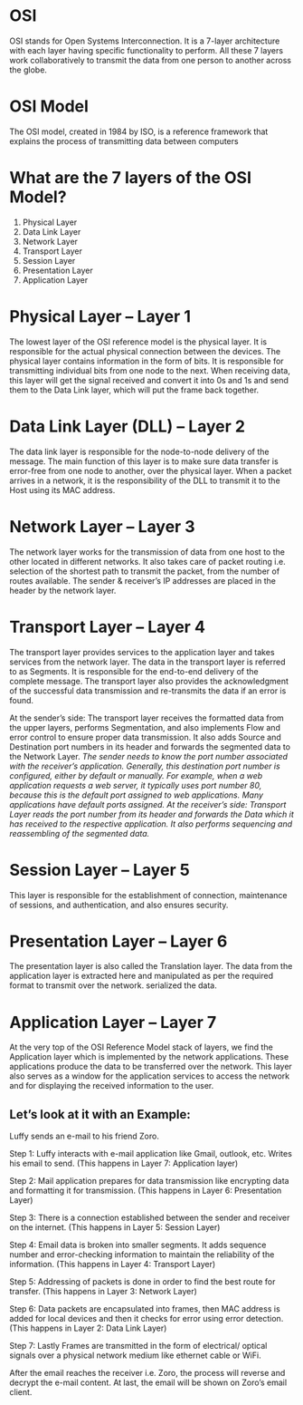 # OSI 

OSI stands for Open Systems Interconnection. It is a 7-layer architecture with each layer having specific functionality to perform. All these 7 layers work collaboratively to transmit the data from one person to another across the globe. 

# OSI Model
The OSI model, created in 1984 by ISO, is a reference framework that explains the process of transmitting data between computers

# What are the 7 layers of the OSI Model?
1. Physical Layer
2. Data Link Layer
3. Network Layer
4. Transport Layer
5. Session Layer
6. Presentation Layer
7. Application Layer

# Physical Layer – Layer 1

The lowest layer of the OSI reference model is the physical layer. It is responsible for the actual physical connection between the devices. The physical layer contains information in the form of bits. It is responsible for transmitting individual bits from one node to the next. When receiving data, this layer will get the signal received and convert it into 0s and 1s and send them to the Data Link layer, which will put the frame back together.

# Data Link Layer (DLL) – Layer 2

The data link layer is responsible for the node-to-node delivery of the message. The main function of this layer is to make sure data transfer is error-free from one node to another, over the physical layer. When a packet arrives in a network, it is the responsibility of the DLL to transmit it to the Host using its MAC address. 

# Network Layer – Layer 3

The network layer works for the transmission of data from one host to the other located in different networks. It also takes care of packet routing i.e. selection of the shortest path to transmit the packet, from the number of routes available. The sender & receiver’s IP addresses are placed in the header by the network layer. 

# Transport Layer – Layer 4

The transport layer provides services to the application layer and takes services from the network layer. The data in the transport layer is referred to as Segments. It is responsible for the end-to-end delivery of the complete message. The transport layer also provides the acknowledgment of the successful data transmission and re-transmits the data if an error is found.

At the sender’s side: The transport layer receives the formatted data from the upper layers, performs Segmentation, and also implements Flow and error control to ensure proper data transmission. It also adds Source and Destination port numbers in its header and forwards the segmented data to the Network Layer.
*The sender needs to know the port number associated with the receiver’s application. Generally, this destination port number is configured, either by default or manually. For example, when a web application requests a web server, it typically uses port number 80, because this is the default port assigned to web applications. Many applications have default ports assigned. At the receiver’s side: Transport Layer reads the port number from its header and forwards the Data which it has received to the respective application. It also performs sequencing and reassembling of the segmented data.*

# Session Layer – Layer 5
This layer is responsible for the establishment of connection, maintenance of sessions, and authentication, and also ensures security.

# Presentation Layer – Layer 6
The presentation layer is also called the Translation layer. The data from the application layer is extracted here and manipulated as per the required format to transmit over the network. serialized the data.

# Application Layer – Layer 7
At the very top of the OSI Reference Model stack of layers, we find the Application layer which is implemented by the network applications. These applications produce the data to be transferred over the network. This layer also serves as a window for the application services to access the network and for displaying the received information to the user. 

## Let’s look at it with an Example:
Luffy sends an e-mail to his friend Zoro.

Step 1: Luffy interacts with e-mail application like Gmail, outlook, etc. Writes his email to send. (This happens in Layer 7: Application layer)

Step 2: Mail application prepares for data transmission like encrypting data and formatting it for transmission. (This happens in Layer 6: Presentation Layer)

Step 3: There is a connection established between the sender and receiver on the internet. (This happens in Layer 5: Session Layer)

Step 4: Email data is broken into smaller segments. It adds sequence number and error-checking information to maintain the reliability of the information. (This happens in Layer 4: Transport Layer)

Step 5: Addressing of packets is done in order to find the best route for transfer. (This happens in Layer 3: Network Layer)

Step 6: Data packets are encapsulated into frames, then MAC address is added for local devices and then it checks for error using error detection. (This happens in Layer 2: Data Link Layer)

Step 7: Lastly Frames are transmitted in the form of electrical/ optical signals over a physical network medium like ethernet cable or WiFi.

After the email reaches the receiver i.e. Zoro, the process will reverse and decrypt the e-mail content. At last, the email will be shown on Zoro’s email client.


